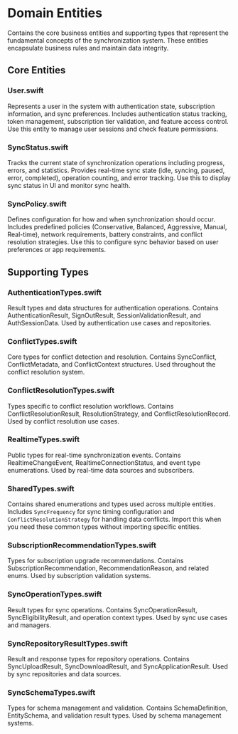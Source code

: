 # Domain Entities

Contains the core business entities and supporting types that represent the fundamental concepts of the synchronization system. These entities encapsulate business rules and maintain data integrity.

## Core Entities

### User.swift
Represents a user in the system with authentication state, subscription information, and sync preferences. Includes authentication status tracking, token management, subscription tier validation, and feature access control. Use this entity to manage user sessions and check feature permissions.

### SyncStatus.swift
Tracks the current state of synchronization operations including progress, errors, and statistics. Provides real-time sync state (idle, syncing, paused, error, completed), operation counting, and error tracking. Use this to display sync status in UI and monitor sync health.

### SyncPolicy.swift
Defines configuration for how and when synchronization should occur. Includes predefined policies (Conservative, Balanced, Aggressive, Manual, Real-time), network requirements, battery constraints, and conflict resolution strategies. Use this to configure sync behavior based on user preferences or app requirements.

## Supporting Types

### AuthenticationTypes.swift
Result types and data structures for authentication operations. Contains AuthenticationResult, SignOutResult, SessionValidationResult, and AuthSessionData. Used by authentication use cases and repositories.

### ConflictTypes.swift
Core types for conflict detection and resolution. Contains SyncConflict, ConflictMetadata, and ConflictContext structures. Used throughout the conflict resolution system.

### ConflictResolutionTypes.swift
Types specific to conflict resolution workflows. Contains ConflictResolutionResult, ResolutionStrategy, and ConflictResolutionRecord. Used by conflict resolution use cases.

### RealtimeTypes.swift
Public types for real-time synchronization events. Contains RealtimeChangeEvent, RealtimeConnectionStatus, and event type enumerations. Used by real-time data sources and subscribers.

### SharedTypes.swift
Contains shared enumerations and types used across multiple entities. Includes `SyncFrequency` for sync timing configuration and `ConflictResolutionStrategy` for handling data conflicts. Import this when you need these common types without importing specific entities.

### SubscriptionRecommendationTypes.swift
Types for subscription upgrade recommendations. Contains SubscriptionRecommendation, RecommendationReason, and related enums. Used by subscription validation systems.

### SyncOperationTypes.swift
Result types for sync operations. Contains SyncOperationResult, SyncEligibilityResult, and operation context types. Used by sync use cases and managers.

### SyncRepositoryResultTypes.swift
Result and response types for repository operations. Contains SyncUploadResult, SyncDownloadResult, and SyncApplicationResult. Used by sync repositories and data sources.

### SyncSchemaTypes.swift
Types for schema management and validation. Contains SchemaDefinition, EntitySchema, and validation result types. Used by schema management systems.